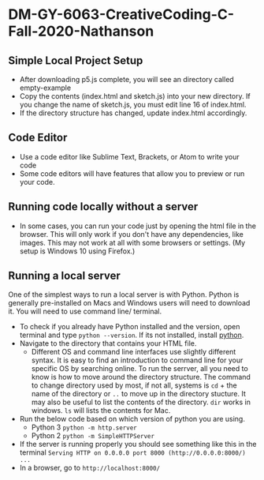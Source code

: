 # DM-GY-6063-CreativeCoding-C-Fall-2020-Nathanson

## Simple Local Project Setup

* After downloading p5.js complete, you will see an directory called empty-example
* Copy the contents (index.html and sketch.js) into your new directory. If you change the name of sketch.js, you must edit line 16 of index.html.
* If the directory structure has changed, update index.html accordingly.

## Code Editor

* Use a code editor like Sublime Text, Brackets, or Atom to write your code
* Some code editors will have features that allow you to preview or run your code.

## Running code locally without a server

* In some cases, you can run your code just by opening the html file in the browser. This will only work if you don't have any dependencies, like images. This may not work at all with some browsers or settings. (My setup is Windows 10 using Firefox.)

## Running a local server

One of the simplest ways to run a local server is with Python. Python is generally pre-installed on Macs and Windows users will need to download it. You will need to use command line/ terminal.
* To check if you already have Python installed and the version, open terminal and type `python --version`. If its not installed, install <a href="https://www.python.org/downloads/" target="_blank">python</a>.
* Navigate to the directory that contains your HTML file.
	* Different OS and command line interfaces use slightly different syntax. It is easy to find an introduction to command line for your specific OS by searching online. To run the serrver, all you need to know is how to move around the directory structure. The command to change directory used by most, if not all, systems is `cd` + the name of the directory or `..` to move up in the directory stucture. It may also be useful to list the contents of the directory. `dir` works in windows. `ls` will lists the contents for Mac.
* Run the below code based on which version of python you are using.
	* Python 3 `python -m http.server`
	* Python 2 `python -m SimpleHTTPServer`
* If the server is running properly you should see something like this in the terminal `Serving HTTP on 0.0.0.0 port 8000 (http://0.0.0.0:8000/) ...`
*  In a browser, go to `http://localhost:8000/`



